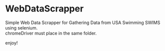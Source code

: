 # WebDataScrapper
Simple Web Data Scrapper for Gathering Data from USA Swimming SWIMS using selenium.  
chromeDriver must place in the same folder.

enjoy!
